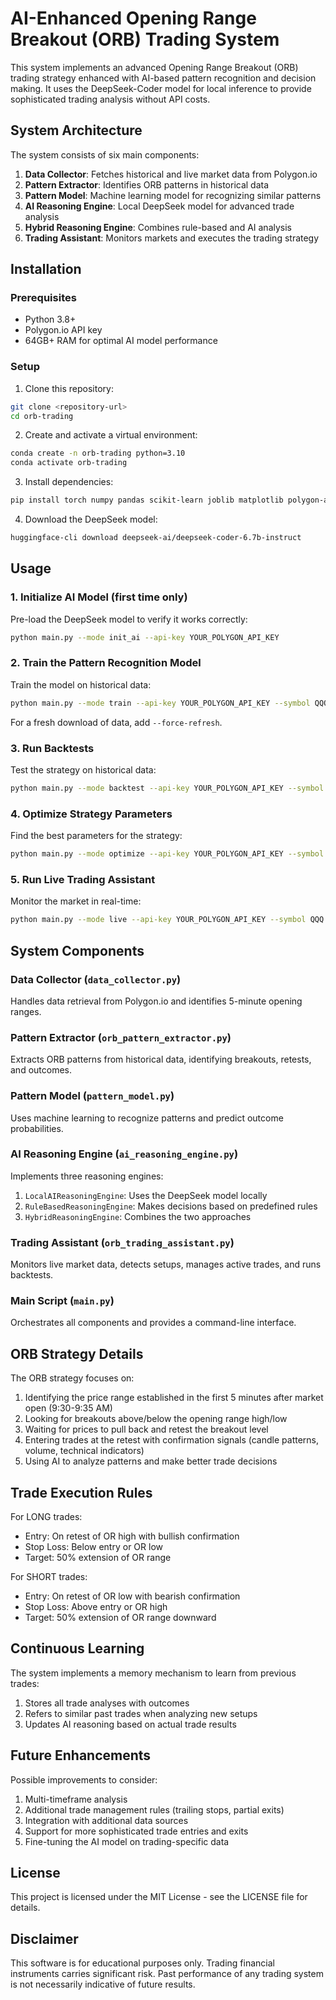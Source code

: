 # AI-Enhanced Opening Range Breakout (ORB) Trading System

This system implements an advanced Opening Range Breakout (ORB) trading strategy enhanced with AI-based pattern recognition and decision making. It uses the DeepSeek-Coder model for local inference to provide sophisticated trading analysis without API costs.

## System Architecture

The system consists of six main components:

1. **Data Collector**: Fetches historical and live market data from Polygon.io
2. **Pattern Extractor**: Identifies ORB patterns in historical data
3. **Pattern Model**: Machine learning model for recognizing similar patterns
4. **AI Reasoning Engine**: Local DeepSeek model for advanced trade analysis
5. **Hybrid Reasoning Engine**: Combines rule-based and AI analysis
6. **Trading Assistant**: Monitors markets and executes the trading strategy

## Installation

### Prerequisites

- Python 3.8+
- Polygon.io API key
- 64GB+ RAM for optimal AI model performance

### Setup

1. Clone this repository:
```bash
git clone <repository-url>
cd orb-trading
```

2. Create and activate a virtual environment:
```bash
conda create -n orb-trading python=3.10
conda activate orb-trading
```

3. Install dependencies:
```bash
pip install torch numpy pandas scikit-learn joblib matplotlib polygon-api-client transformers ta pytz
```

4. Download the DeepSeek model:
```bash
huggingface-cli download deepseek-ai/deepseek-coder-6.7b-instruct
```

## Usage

### 1. Initialize AI Model (first time only)

Pre-load the DeepSeek model to verify it works correctly:

```bash
python main.py --mode init_ai --api-key YOUR_POLYGON_API_KEY
```

### 2. Train the Pattern Recognition Model

Train the model on historical data:

```bash
python main.py --mode train --api-key YOUR_POLYGON_API_KEY --symbol QQQ --start-date 2023-01-01 --end-date 2023-12-31
```

For a fresh download of data, add `--force-refresh`.

### 3. Run Backtests

Test the strategy on historical data:

```bash
python main.py --mode backtest --api-key YOUR_POLYGON_API_KEY --symbol QQQ --start-date 2023-06-01 --end-date 2023-08-31 --use-ai
```

### 4. Optimize Strategy Parameters

Find the best parameters for the strategy:

```bash
python main.py --mode optimize --api-key YOUR_POLYGON_API_KEY --symbol QQQ --use-ai
```

### 5. Run Live Trading Assistant

Monitor the market in real-time:

```bash
python main.py --mode live --api-key YOUR_POLYGON_API_KEY --symbol QQQ --use-ai
```

## System Components

### Data Collector (`data_collector.py`)

Handles data retrieval from Polygon.io and identifies 5-minute opening ranges.

### Pattern Extractor (`orb_pattern_extractor.py`)

Extracts ORB patterns from historical data, identifying breakouts, retests, and outcomes.

### Pattern Model (`pattern_model.py`)

Uses machine learning to recognize patterns and predict outcome probabilities.

### AI Reasoning Engine (`ai_reasoning_engine.py`)

Implements three reasoning engines:
1. `LocalAIReasoningEngine`: Uses the DeepSeek model locally
2. `RuleBasedReasoningEngine`: Makes decisions based on predefined rules
3. `HybridReasoningEngine`: Combines the two approaches

### Trading Assistant (`orb_trading_assistant.py`)

Monitors live market data, detects setups, manages active trades, and runs backtests.

### Main Script (`main.py`)

Orchestrates all components and provides a command-line interface.

## ORB Strategy Details

The ORB strategy focuses on:

1. Identifying the price range established in the first 5 minutes after market open (9:30-9:35 AM)
2. Looking for breakouts above/below the opening range high/low
3. Waiting for prices to pull back and retest the breakout level
4. Entering trades at the retest with confirmation signals (candle patterns, volume, technical indicators)
5. Using AI to analyze patterns and make better trade decisions

## Trade Execution Rules

For LONG trades:
- Entry: On retest of OR high with bullish confirmation
- Stop Loss: Below entry or OR low
- Target: 50% extension of OR range

For SHORT trades:
- Entry: On retest of OR low with bearish confirmation
- Stop Loss: Above entry or OR high
- Target: 50% extension of OR range downward

## Continuous Learning

The system implements a memory mechanism to learn from previous trades:
1. Stores all trade analyses with outcomes
2. Refers to similar past trades when analyzing new setups
3. Updates AI reasoning based on actual trade results

## Future Enhancements

Possible improvements to consider:
1. Multi-timeframe analysis
2. Additional trade management rules (trailing stops, partial exits)
3. Integration with additional data sources
4. Support for more sophisticated trade entries and exits
5. Fine-tuning the AI model on trading-specific data

## License

This project is licensed under the MIT License - see the LICENSE file for details.

## Disclaimer

This software is for educational purposes only. Trading financial instruments carries significant risk. Past performance of any trading system is not necessarily indicative of future results.